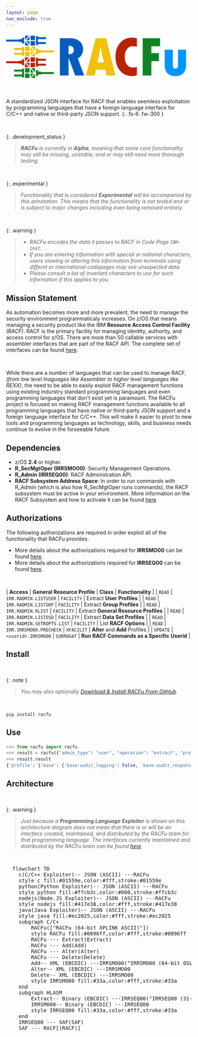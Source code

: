 ```yaml
---
layout: page
nav_exclude: true
---
```


![pyRACF Logo](/assets/images/logo.png)

&nbsp;

A standardized JSON interface for RACF that enables seemless exploitation by programming languages that have a foreign language interface for C/C++ and native or third-party JSON support.
{: .fs-6 .fw-300 }

&nbsp;

{: .development_status }
> _**RACFu** is currently in **Alpha**, meaning that some core functionality may still be missing, unstable, and or may still need more thorough testing._

&nbsp;

{: .experimental }
> _Functionality that is considered **Experimental** will be accompanied by this annotation. This means that the functionality is not tested and or is subject to major changes including even being removed entirely._

&nbsp;

{: .warning }
> * _RACFu encodes the data it passes to RACF in Code Page `IBM-1047`._
> * _If you are entering information with special or national characters, users viewing or altering this information from terminals using differnt or international codepages may see unexpected data._
> * _Please consult a list of invariant characters to use for such information if this applies to you._

## Mission Statement

As automation becomes more and more prevalent, the need to manage the security environment programmaticaly increases. On z/OS that means managing a security product like the IBM **Resource Access Control Facility** _(RACF)_. RACF is the primary facility for managing identity, authority, and access control for z/OS. There are more than 50 callable services with assembler interfaces that are part of the RACF API. The complete set of interfaces can be found [here](http://publibz.boulder.ibm.com/epubs/pdf/ich2d112.pdf).

&nbsp;

While there are a number of languages that can be used to manage RACF, _(from low level lnaguages like Assembler to higher level languages like REXX)_, the need to be able to easily exploit RACF management functions using existing indurstry standard programming languages and even programming languages that don't exist yet is paramount. The RACFu project is focused on making RACF management functions available to all programming languages that have native or third-party JSON support and a foreign language interface for C/C++. This will make it easier to pivot to new tools and programming languages as technology, skills, and business needs continue to evolve in the forseeable future.

## Dependencies

* z/OS **2.4** or higher.
* **R_SecMgtOper (IRRSMO00)**: Security Management Operations.
* **R_Admin (IRRSEQ00)**: RACF Administration API.
* **RACF Subsystem Address Space**: In order to run commands with R_Admin (which is also how R_SecMgtOper runs commands), the RACF subsystem must be active in your environment. More information on the RACF Subsystem and how to activate it can be found [here](https://www.ibm.com/docs/en/zos/latest?topic=considerations-racf-subsystem)

## Authorizations

The following authorizations are required in order exploit all of the functionality that RACFu provides.
* More details about the authorizations required for **IRRSMO00** can be found [here](https://www.ibm.com/docs/en/zos/3.1.0?topic=operations-racf-authorization).
* More details about the authorizations required for **IRRSEQ00** can be found [here](https://www.ibm.com/docs/en/zos/3.1.0?topic=api-racf-authorization).

&nbsp;

| **Access** | **General Resource Profile** | **Class** | **Functionality** |
| `READ` | `IRR.RADMIN.LISTUSER` | `FACILITY` | Extract **User Profiles** |
| `READ` | `IRR.RADMIN.LISTGRP` | `FACILITY` | Extract **Group Profiles** |
| `READ` | `IRR.RADMIN.RLIST` | `FACILITY` | Extract **General Resource Profiles** |
| `READ` | `IRR.RADMIN.LISTDSD` | `FACILITY` | Extract **Data Set Profiles** |
| `READ` | `IRR.RADMIN.SETROPTS.LIST` | `FACILITY` | List **RACF Options** |
| `READ` | `IRR.IRRSMO00.PRECHECK` | `XFACILIT` | **Alter** and **Add** Profiles |
| `UPDATE` | `<userid>.IRRSMO00` | `SURROGAT` | **Run RACF Commands as a Specific Userid** |

## Install

&nbsp;

{: .note }
> _You may also optionally [Download & Install RACFu From GitHub](https://github.com/ambitus/racfu/releases)._

&nbsp;

```shell
pip install racfu
```

## Use

```python
>>> from racfu import racfu
>>> result = racfu({"admin_type": "user", "operation": "extract", "profile_name": "SQUIDWRD"})
>>> result.result
{'profile': {'base': {'base:audit_logging': False, 'base:audit_responsibility': False, 'base:auditor': False, 'base:automatic_data_set_protection': False, 'base:create_date': '11/14/24', 'base:default_group': 'SYS1', 'base:group_connections': [{'base:group_connection_auditor': False, 'base:group_connection_automatic_data_set_protection': False, 'base:group_connection_connect_date': '11/14/24', 'base:group_connection_connects': 0, 'base:group_connection_data_set_access': False, 'base:group_connection_group': 'SYS1', 'base:group_connection_last_connect_date': None, 'base:group_connection_last_connect_time': None, 'base:group_connection_operations': False, 'base:group_connection_owner': 'LEONARD', 'base:group_connection_resume_date': None, 'base:group_connection_revoke_date': None, 'base:group_connection_revoked': False, 'base:group_connection_special': False, 'base:group_connection_universal_access': 'NONE'}], 'base:group_data_set_access': False, 'base:has_passphrase': False, 'base:has_password': False, 'base:logon_allowed_days': [{'base:logon_allowed_day': 'SUNDAY'}, {'base:logon_allowed_day': 'MONDAY'}, {'base:logon_allowed_day': 'TUESDAY'}, {'base:logon_allowed_day': 'WEDNESDAY'}, {'base:logon_allowed_day': 'THURSDAY'}, {'base:logon_allowed_day': 'FRIDAY'}, {'base:logon_allowed_day': 'SATURDAY'}], 'base:logon_allowed_time': 'ANYTIME', 'base:mfa_password_fallback': False, 'base:operations': False, 'base:owner': 'LEONARD', 'base:passphrase_change_interval': 0, 'base:passphrase_enveloped': False, 'base:password_change_interval': 186, 'base:password_enveloped': False, 'base:protected': True, 'base:restrict_global_access_checking': False, 'base:revoked': False, 'base:special': False}}, 'return_codes': {'racf_reason_code': 0, 'racf_return_code': 0, 'racfu_return_code': 0, 'saf_return_code': 0}}
```

## Architecture

&nbsp;

{: .warning }
> _Just because a **Programming Language Exploiter** is shown on this architecture diagram does not mean that there is or will be an interface created, maintained, and distributed by the RACFu team for that programming language. The interfaces currently maintained and distributed by the RACFu team can be found [here](./interfaces/)._

&nbsp;

<pre class="mermaid">
  flowchart TD
    c(C/C++ Exploiter)-- JSON (ASCII) ---RACFu
    style c fill:#01559e,color:#fff,stroke:#01559e
    python(Python Exploiter)-- JSON (ASCII) ---RACFu
    style python fill:#ffcb3c,color:#000,stroke:#ffcb3c
    nodejs(Node.JS Exploiter)-- JSON (ASCII) ---RACFu
    style nodejs fill:#417e38,color:#fff,stroke:#417e38
    java(Java Exploiter)-- JSON (ASCII) ---RACFu
    style java fill:#ec2025,color:#fff,stroke:#ec2025
    subgraph C/C+
        RACFu(["RACFu (64-bit XPLINK ASCII)"])
        style RACFu fill:#0096ff,color:#fff,stroke:#0096ff
        RACFu --- Extract(Extract)
        RACFu --- Add(Add)
        RACFu --- Alter(Alter)
        RACFu --- Delete(Delete)
        Add-- XML (EBCDIC) ---IRRSMO00("IRRSMO00 (64-bit OSLINK EBCDIC)")
        Alter-- XML (EBCDIC) ---IRRSMO00
        Delete-- XML (EBCDIC) ---IRRSMO00
        style IRRSMO00 fill:#33a,color:#fff,stroke:#33a
    end
    subgraph HLASM
        Extract-- Binary (EBCDIC) ---IRRSEQ00("IRRSEQ00 (31-bit OSLINK EBCDIC)")
        IRRSMO00-- Binary (EBCDIC) ---IRRSEQ00
        style IRRSEQ00 fill:#33a,color:#fff,stroke:#33a
    end
    IRRSEQ00 --- SAF(SAF)
    SAF --- RACF[(RACF)]

</pre>
